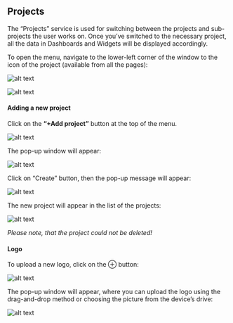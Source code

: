 ## Projects


The “Projects” service is used for switching between the projects and sub-projects the user works on.
Once you’ve switched to the necessary project, all the data in Dashboards and Widgets will be displayed accordingly.

To open the menu, navigate to the lower-left corner of the window to the icon of the project (available from all the pages):

![alt text](https://github.com/APGorobets/mkdocks1/blob/master/images/zbrnn_proj_1.png?raw=true)

![alt text](https://github.com/APGorobets/mkdocks1/blob/master/images/zbrnn_proj_2.png?raw=true)

#### Adding a new project

Click on the **“+Add project”** button at the top of the menu.

![alt text](https://github.com/APGorobets/mkdocks1/blob/master/images/zbrnn_proj_3.png?raw=true)

The pop-up window will appear:

![alt text](https://github.com/APGorobets/mkdocks1/blob/master/images/zbrnn_proj_4.png?raw=true)

Click on “Create” button, then the pop-up message will appear:

![alt text](https://github.com/APGorobets/mkdocks1/blob/master/images/zbrnn_proj_5.png?raw=true)

The new project will appear in the list of the projects:

![alt text](https://github.com/APGorobets/mkdocks1/blob/master/images/zbrnn_proj_6.png?raw=true)

*Please note, that the project could not be deleted!*

#### Logo

To upload a new logo, click on the ⊕ button:

![alt text](https://github.com/APGorobets/mkdocks1/blob/master/images/zbrnn_proj_7.png?raw=true)

The pop-up window will appear, where you can upload the logo using the drag-and-drop method or choosing the picture from the device’s drive:

![alt text](https://github.com/APGorobets/mkdocks1/blob/master/images/zbrnn_proj_8.png?raw=true)
